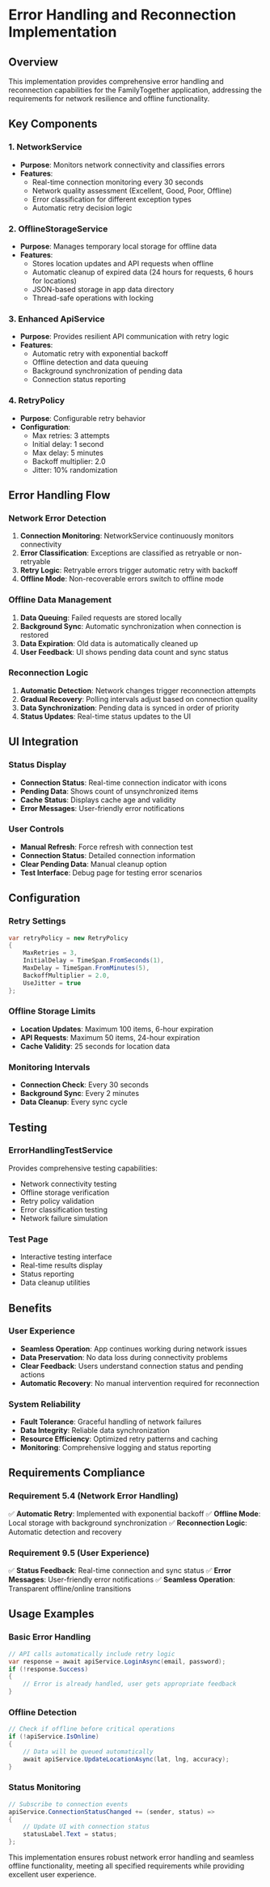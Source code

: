 # Error Handling and Reconnection Implementation

## Overview

This implementation provides comprehensive error handling and reconnection capabilities for the FamilyTogether application, addressing the requirements for network resilience and offline functionality.

## Key Components

### 1. NetworkService
- **Purpose**: Monitors network connectivity and classifies errors
- **Features**:
  - Real-time connection monitoring every 30 seconds
  - Network quality assessment (Excellent, Good, Poor, Offline)
  - Error classification for different exception types
  - Automatic retry decision logic

### 2. OfflineStorageService
- **Purpose**: Manages temporary local storage for offline data
- **Features**:
  - Stores location updates and API requests when offline
  - Automatic cleanup of expired data (24 hours for requests, 6 hours for locations)
  - JSON-based storage in app data directory
  - Thread-safe operations with locking

### 3. Enhanced ApiService
- **Purpose**: Provides resilient API communication with retry logic
- **Features**:
  - Automatic retry with exponential backoff
  - Offline detection and data queuing
  - Background synchronization of pending data
  - Connection status reporting

### 4. RetryPolicy
- **Purpose**: Configurable retry behavior
- **Configuration**:
  - Max retries: 3 attempts
  - Initial delay: 1 second
  - Max delay: 5 minutes
  - Backoff multiplier: 2.0
  - Jitter: 10% randomization

## Error Handling Flow

### Network Error Detection
1. **Connection Monitoring**: NetworkService continuously monitors connectivity
2. **Error Classification**: Exceptions are classified as retryable or non-retryable
3. **Retry Logic**: Retryable errors trigger automatic retry with backoff
4. **Offline Mode**: Non-recoverable errors switch to offline mode

### Offline Data Management
1. **Data Queuing**: Failed requests are stored locally
2. **Background Sync**: Automatic synchronization when connection is restored
3. **Data Expiration**: Old data is automatically cleaned up
4. **User Feedback**: UI shows pending data count and sync status

### Reconnection Logic
1. **Automatic Detection**: Network changes trigger reconnection attempts
2. **Gradual Recovery**: Polling intervals adjust based on connection quality
3. **Data Synchronization**: Pending data is synced in order of priority
4. **Status Updates**: Real-time status updates to the UI

## UI Integration

### Status Display
- **Connection Status**: Real-time connection indicator with icons
- **Pending Data**: Shows count of unsynchronized items
- **Cache Status**: Displays cache age and validity
- **Error Messages**: User-friendly error notifications

### User Controls
- **Manual Refresh**: Force refresh with connection test
- **Connection Status**: Detailed connection information
- **Clear Pending Data**: Manual cleanup option
- **Test Interface**: Debug page for testing error scenarios

## Configuration

### Retry Settings
```csharp
var retryPolicy = new RetryPolicy
{
    MaxRetries = 3,
    InitialDelay = TimeSpan.FromSeconds(1),
    MaxDelay = TimeSpan.FromMinutes(5),
    BackoffMultiplier = 2.0,
    UseJitter = true
};
```

### Offline Storage Limits
- **Location Updates**: Maximum 100 items, 6-hour expiration
- **API Requests**: Maximum 50 items, 24-hour expiration
- **Cache Validity**: 25 seconds for location data

### Monitoring Intervals
- **Connection Check**: Every 30 seconds
- **Background Sync**: Every 2 minutes
- **Data Cleanup**: Every sync cycle

## Testing

### ErrorHandlingTestService
Provides comprehensive testing capabilities:
- Network connectivity testing
- Offline storage verification
- Retry policy validation
- Error classification testing
- Network failure simulation

### Test Page
- Interactive testing interface
- Real-time results display
- Status reporting
- Data cleanup utilities

## Benefits

### User Experience
- **Seamless Operation**: App continues working during network issues
- **Data Preservation**: No data loss during connectivity problems
- **Clear Feedback**: Users understand connection status and pending actions
- **Automatic Recovery**: No manual intervention required for reconnection

### System Reliability
- **Fault Tolerance**: Graceful handling of network failures
- **Data Integrity**: Reliable data synchronization
- **Resource Efficiency**: Optimized retry patterns and caching
- **Monitoring**: Comprehensive logging and status reporting

## Requirements Compliance

### Requirement 5.4 (Network Error Handling)
✅ **Automatic Retry**: Implemented with exponential backoff
✅ **Offline Mode**: Local storage with background synchronization
✅ **Reconnection Logic**: Automatic detection and recovery

### Requirement 9.5 (User Experience)
✅ **Status Feedback**: Real-time connection and sync status
✅ **Error Messages**: User-friendly error notifications
✅ **Seamless Operation**: Transparent offline/online transitions

## Usage Examples

### Basic Error Handling
```csharp
// API calls automatically include retry logic
var response = await apiService.LoginAsync(email, password);
if (!response.Success)
{
    // Error is already handled, user gets appropriate feedback
}
```

### Offline Detection
```csharp
// Check if offline before critical operations
if (!apiService.IsOnline)
{
    // Data will be queued automatically
    await apiService.UpdateLocationAsync(lat, lng, accuracy);
}
```

### Status Monitoring
```csharp
// Subscribe to connection events
apiService.ConnectionStatusChanged += (sender, status) =>
{
    // Update UI with connection status
    statusLabel.Text = status;
};
```

This implementation ensures robust network error handling and seamless offline functionality, meeting all specified requirements while providing excellent user experience.